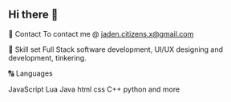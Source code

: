 ## Hi there 👋

💬 Contact
To contact me @ jaden.citizens.x@gmail.com 

💼 Skill set
Full Stack software development, UI/UX designing and development, tinkering.

🔠 Languages

JavaScript Lua Java html css C++ python and more 
